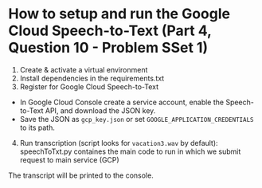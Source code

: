 # How to setup and run the Google Cloud Speech-to-Text (Part 4, Question 10 - Problem SSet 1)

1) Create & activate a virtual environment 
2) Install dependencies in the requirements.txt
3) Register for Google Cloud Speech-to-Text

- In Google Cloud Console create a service account, enable the Speech-to-Text API, and download the JSON key.
- Save the JSON as `gcp_key.json` or set `GOOGLE_APPLICATION_CREDENTIALS` to its path.

4) Run transcription (script looks for `vacation3.wav` by default): speechToTxt.py containes the main code to run in which we submit request to main service (GCP)

The transcript will be printed to the console.
